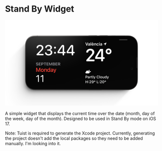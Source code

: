 # Stand By Widget

![Stand By Widget](StandBy.png)

A simple widget that displays the current time over the date (month, day of the week, day of the month). Designed to be used in Stand By mode on iOS 17.

Note: Tuist is required to generate the Xcode project. Currently, generating the project doesn't add the local packages so they need to be added manually. I'm looking into it.